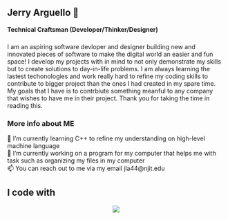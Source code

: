 ## Jerry Arguello 👋

**Technical Craftsman (Developer/Thinker/Designer)**
###
I am an aspiring software devloper and designer building new and innovated pieces of software to make the digital world an easier and fun space! I develop my projects with in mind to not only demonstrate my skills but to create solutions to day-in-life problems. I am always learning the lastest techonologies and work really hard to refine my coding skills to contribute to bigger project than the ones I had created in my spare time. My goals that I have is to contrbiute something meanful to any company that wishes to have me in their project. Thank you for taking the time in reading this. 

<h3 align="left">More info about ME</h3>

<p align="left">
  🌱 I’m currently learning C++ to refine my understanding on high-level machine language <br>
  🔭 I’m currently working on a program for my computer that helps me with task such as organizing my files in my computer<br>
  📫 You can reach out to me via my email jla44@njit.edu <br>
</p>

<h2 align="left">I code with</h2>
<p align="center">
  <a href="https://skillicons.dev">
    <img src="https://skillicons.dev/icons?i=py,js,java,cpp,matlab,flask,react,nextjs,mysql,postgres" />
  </a>
</p>


<!--
**ProjectJerryLucasArguello/ProjectJerryLucasArguello** is a ✨ _special_ ✨ repository because its `README.md` (this file) appears on your GitHub profile.

Here are some ideas to get you started:

- 🔭 I’m currently working on ...
- 
- 👯 I’m looking to collaborate on ...
- 🤔 I’m looking for help with ...
- 💬 Ask me about ...
- 📫 How to reach me: ...
- 😄 Pronouns: ...
- ⚡ Fun fact: ...
-->
